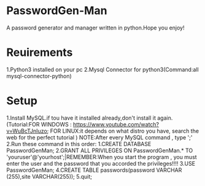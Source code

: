 # PasswordGen-Man
A password generator and manager written in python.Hope you enjoy!
# Reuirements
1.Python3 installed on your pc
2.Mysql Connector for python3(Command:all mysql-connector-python)
# Setup
1.Install MySQL.if tou have it installed already,don't install it again.(Tutorial:FOR WINDOWS : https://www.youtube.com/watch?v=WuBcTJnIuzo; FOR LINUX:it depends on what distro you have, search the web for the perfect tutorial )
NOTE:After every MySQL command , type ';'
2.Run these command in this order:
 1.CREATE DATABASE PasswordGenMan;
 2.GRANT ALL PRIVILEGES ON PasswordGenMan.* TO 'youruser'@'yourhost';|REMEMBER:When you start the program , you must enter the user and the password that you accorded the privileges!!!! 
 3.USE PasswordGenMan;
 4.CREATE TABLE passwords(password VARCHAR (255),site VARCHAR(255));
 5.quit;
